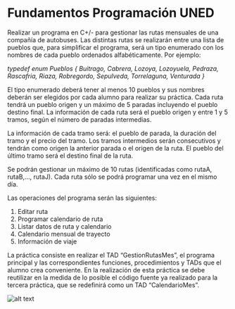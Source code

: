 # Fundamentos Programación UNED

Realizar un programa en C+/- para gestionar las rutas mensuales de una compañía
de autobuses. Las distintas rutas se realizarán entre una lista de pueblos que, para
simplificar el programa, será un tipo enumerado con los nombres de cada pueblo
ordenados alfabéticamente. Por ejemplo:

*typedef enum Pueblos { Buitrago, Cabrera, Lozoya, Lozoyuela,
Pedraza, Rascafria, Riaza, Robregordo, Sepulveda, Torrelaguna,
Venturada }*

El tipo enumerado deberá tener al menos 10 pueblos y sus nombres deberán ser
elegidos por cada alumno para realizar su práctica. Cada ruta tendrá un pueblo
origen y un máximo de 5 paradas incluyendo el pueblo destino final. La información
de cada ruta será el pueblo origen y entre 1 y 5 tramos, según el número de paradas
intermedias.

La información de cada tramo será: el pueblo de parada, la duración del tramo y el
precio del tramo. Los tramos intermedios serán consecutivos y tendrán como origen
la anterior parada o el origen de la ruta. El pueblo del último tramo será el destino
final de la ruta.

Se podrán gestionar un máximo de 10 rutas (identificadas como rutaA, rutaB,…,
rutaJ). Cada ruta sólo se podrá programar una vez en el mismo día.

Las operaciones del programa serán las siguientes:
1. Editar ruta
2. Programar calendario de ruta
3. Listar datos de ruta y calendario
4. Calendario mensual de trayecto
5. Información de viaje

La práctica consiste en realizar el TAD “GestionRutasMes”, el programa principal y
las correspondientes funciones, procedimientos y TADs que el alumno crea
conveniente. En la realización de esta práctica se debe reutilizar en la medida de lo
posible el código fuente ya realizado para la tercera práctica, que se redefinirá como
un TAD “CalendarioMes”.

![alt text](https://github.com/sebastianflor/practica4/master/assets/pic.png)